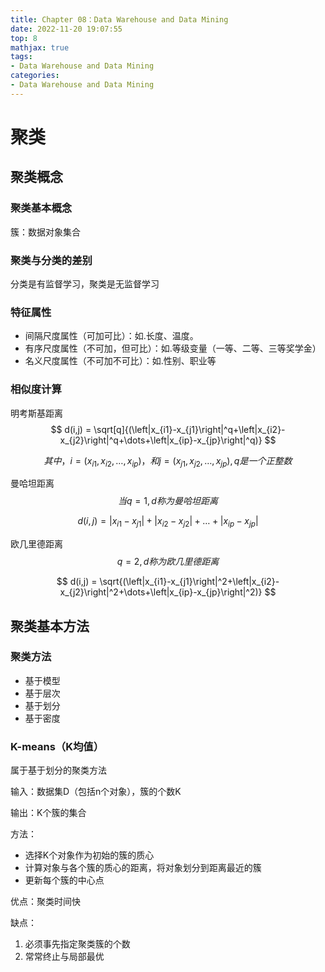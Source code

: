 ```yaml
---
title: Chapter 08：Data Warehouse and Data Mining
date: 2022-11-20 19:07:55
top: 8
mathjax: true
tags:
- Data Warehouse and Data Mining
categories:
- Data Warehouse and Data Mining
---
```


# 聚类

## 聚类概念

### 聚类基本概念

簇：数据对象集合

### 聚类与分类的差别

分类是有监督学习，聚类是无监督学习

### 特征属性

- 间隔尺度属性（可加可比）：如.长度、温度。
- 有序尺度属性（不可加，但可比）：如.等级变量（一等、二等、三等奖学金）
- 名义尺度属性（不可加不可比）：如.性别、职业等

### 相似度计算

明考斯基距离
$$
d(i,j) = \sqrt[q]{(\left|x_{i1}-x_{j1}\right|^q+\left|x_{i2}-x_{j2}\right|^q+\dots+\left|x_{ip}-x_{jp}\right|^q)}
$$

$$
其中，i=(x_{i1},x_{i2},\dots,x_{ip})，和j=(x_{j1},x_{j2},\dots,x_{jp}),q是一个正整数
$$

曼哈坦距离
$$
当q=1,d称为曼哈坦距离
$$

$$
d(i,j)=\left|x_{i1}-x_{j1}\right|+\left|x_{i2}-x_{j2}\right|+\dots+\left|x_{ip}-x_{jp}\right|
$$

欧几里德距离
$$
q=2,d称为欧几里德距离
$$

$$
d(i,j) = \sqrt{(\left|x_{i1}-x_{j1}\right|^2+\left|x_{i2}-x_{j2}\right|^2+\dots+\left|x_{ip}-x_{jp}\right|^2)}
$$

## 聚类基本方法

### 聚类方法

- 基于模型
- 基于层次
- 基于划分
- 基于密度

### K-means（K均值）

属于基于划分的聚类方法

输入：数据集D（包括n个对象），簇的个数K

输出：K个簇的集合

方法：

- 选择K个对象作为初始的簇的质心
- 计算对象与各个簇的质心的距离，将对象划分到距离最近的簇
- 更新每个簇的中心点

优点：聚类时间快

缺点：

1. 必须事先指定聚类簇的个数
2. 常常终止与局部最优

